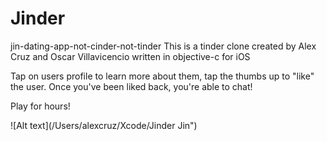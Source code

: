 # Jinder
jin-dating-app-not-cinder-not-tinder
This is a tinder clone created by Alex Cruz and Oscar Villavicencio written in objective-c for iOS

Tap on users profile to learn more about them, tap the thumbs up to "like" the user. Once you've been liked back, you're able to chat!

Play for hours!

![Alt text](/Users/alexcruz/Xcode/Jinder Jin")
